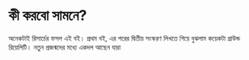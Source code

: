 # কী করবো সামনে?

অনেকটাই রিসার্চের ফসল এই বই। প্রথম বই,  এর পরের দ্বিতীয় সংস্করণ লিখতে গিয়ে বুঝলাম কয়েকটা গ্রাউন্ড রিয়েলিটি। নতুন প্রজন্মদের মধ্যে একদল আছেন যারা 

